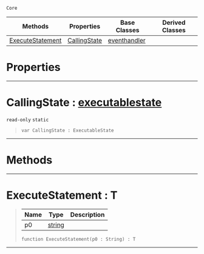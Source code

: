  `Core`

|Methods|Properties|Base Classes|Derived Classes|
|---|---|---|---|
|[ ExecuteStatement](https://github.com/PlasmaEngine/PlasmaDocs/blob/master/code_reference/lightning_base_types/executablestate.markdown#executestatement-plasma-en)|[ CallingState](https://github.com/PlasmaEngine/PlasmaDocs/blob/master/code_reference/lightning_base_types/executablestate.markdown#callingstate-plasma-engine)|[eventhandler](https://github.com/PlasmaEngine/PlasmaDocs/blob/master/code_reference/lightning_base_types/eventhandler.markdown)| |


 #  Properties


---  
 #  CallingState : [executablestate](https://github.com/PlasmaEngine/PlasmaDocs/blob/master/code_reference/lightning_base_types/executablestate.markdown)

 `read-only` `static`

> 
> ``` lang=cpp, name=Lightning
> var CallingState : ExecutableState


---  
 #  Methods


---  
 #  ExecuteStatement : T

> 
> |Name|Type|Description|
> |---|---|---|
> |p0|[string](https://github.com/PlasmaEngine/PlasmaDocs/blob/master/code_reference/lightning_base_types/string.markdown)| |
> ``` lang=cpp, name=Lightning
> function ExecuteStatement(p0 : String) : T
> ``` 


---  
 

 